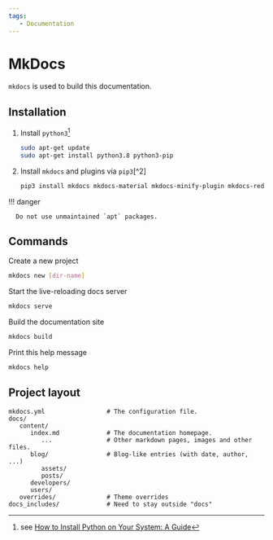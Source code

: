 ```yaml
---
tags:
   - Documentation
---
```


# MkDocs

`mkdocs` is used to build this documentation.

## Installation

1. Install `python3`[^1]

    ```bash
    sudo apt-get update
    sudo apt-get install python3.8 python3-pip
    ```

2. Install `mkdocs` and plugins via `pip3`[^2]

    ```bash
    pip3 install mkdocs mkdocs-material mkdocs-minify-plugin mkdocs-redirects
    ```

!!! danger

      Do not use unmaintained `apt` packages.

## Commands

Create a new project

```bash 
mkdocs new [dir-name]
```

Start the live-reloading docs server

```bash 
mkdocs serve
```

Build the documentation site

```bash 
mkdocs build
```

Print this help message

```bash 
mkdocs help
```

## Project layout

```
mkdocs.yml                 # The configuration file.
docs/
   content/
      index.md             # The documentation homepage.
         ...               # Other markdown pages, images and other files.
      blog/                # Blog-like entries (with date, author, ...)
         assets/
         posts/
      developers/
      users/
   overrides/              # Theme overrides
docs_includes/             # Need to stay outside "docs"
```

[^1]: see [How to Install Python on Your System: A Guide](https://realpython.com/installing-python/)
